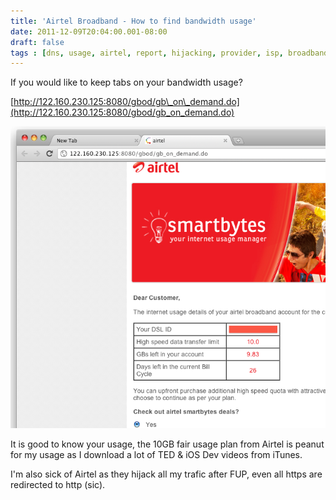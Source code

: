 ```yaml
---
title: 'Airtel Broadband - How to find bandwidth usage'
date: 2011-12-09T20:04:00.001-08:00
draft: false
tags : [dns, usage, airtel, report, hijacking, provider, isp, broadband]
---
```


If you would like to keep tabs on your bandwidth usage?  
  
[http://122.160.230.125:8080/gbod/gb\_on\_demand.do](http://122.160.230.125:8080/gbod/gb_on_demand.do)  
  

![](/assets/Screen-shot-2011-11-28-at-11.52.57-PM.png)

  
It is good to know your usage, the 10GB fair usage plan from Airtel is peanut for my usage as I download a lot of TED & iOS Dev videos from iTunes.  
  
I'm also sick of Airtel as they hijack all my trafic after FUP, even all https are redirected to http (sic).